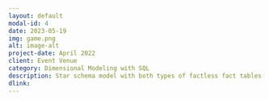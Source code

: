 ```yaml
---
layout: default
modal-id: 4
date: 2023-05-19
img: game.png
alt: image-alt
project-date: April 2022
client: Event Venue
category: Dimensional Modeling with SQL
description: Star schema model with both types of factless fact tables. Case 1 - event tracking tables. Case 2 - coverage tables.
dlink:
---
```

